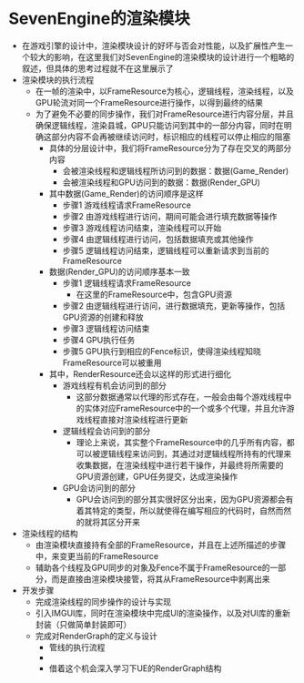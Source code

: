 # SevenEngine的渲染模块
* 在游戏引擎的设计中，渲染模块设计的好坏与否会对性能，以及扩展性产生一个较大的影响，在这里我们对SevenEngine的渲染模块的设计进行一个粗略的叙述，但具体的思考过程就不在这里展示了
* 渲染模块的执行流程
    * 在一帧的渲染中，以FrameResource为核心，逻辑线程，渲染线程，以及GPU轮流对同一个FrameResource进行操作，以得到最终的结果
    * 为了避免不必要的同步操作，我们对FrameResource进行内容分层，并且确保逻辑线程，渲染县城，GPU只能访问到其中的一部分内容，同时在明确这部分内容不会再被继续访问时，标识相应的线程可以停止相应的阻塞
        * 具体的分层设计中，我们将FrameResource分为了存在交叉的两部分内容
            * 会被渲染线程和逻辑线程所访问到的数据：数据(Game_Render)
            * 会被渲染线程和GPU访问到的数据：数据(Render_GPU)
        * 其中数据(Game_Render)的访问顺序是这样
            * 步骤1 游戏线程请求FrameResource
            * 步骤2 由游戏线程进行访问，期间可能会进行填充数据等操作
            * 步骤3 游戏线程访问结束，渲染线程可以开始
            * 步骤4 由逻辑线程进行访问，包括数据填充或其他操作
            * 步骤5 逻辑线程访问结束，逻辑线程可以重新请求到当前的FrameResource
        * 数据(Render_GPU)的访问顺序基本一致
            * 步骤1 逻辑线程请求FrameResource 
                * 在这里的FrameResource中，包含GPU资源
            * 步骤2 由逻辑线程进行访问，进行数据填充，更新等操作，包括GPU资源的创建和释放
            * 步骤3 逻辑线程访问结束
            * 步骤4 GPU执行任务
            * 步骤5 GPU执行到相应的Fence标识，使得渲染线程知晓FrameResource可以被重用
        * 其中，RenderResource还会以这样的形式进行细化
            * 游戏线程有机会访问到的部分
                * 这部分数据通常以代理的形式存在，一般会由每个游戏线程中的实体对应FrameResource中的一个或多个代理，并且允许游戏线程直接对渲染线程进行更新
            * 逻辑线程会访问到的部分
                * 理论上来说，其实整个FrameResource中的几乎所有内容，都可以被逻辑线程来访问到，其通过对逻辑线程所持有的代理来收集数据，在渲染线程中进行若干操作，并最终将所需要的GPU资源创建，GPU任务提交，达成渲染操作
            * GPU会访问到的部分
                * GPU会访问到的部分其实很好区分出来，因为GPU资源都会有着其特定的类型，所以就使得在编写相应的代码时，自然而然的就将其区分开来
* 渲染线程的结构
    * 由渲染模块直接持有全部的FrameResource，并且在上述所描述的步骤中，来变更当前的FrameResource
    * 辅助各个线程及GPU同步的对象及Fence不属于FrameResource的一部分，而是直接由渲染模块接管，将其从FrameResource中剥离出来
* 开发步骤
    * 完成渲染线程的同步操作的设计与实现
    * 引入IMGUI库，同时在渲染模块中完成UI的渲染操作，以及对UI库的重新封装（只做简单封装即可）
    * 完成对RenderGraph的定义与设计
        * 管线的执行流程
        * 
        * 借着这个机会深入学习下UE的RenderGraph结构
